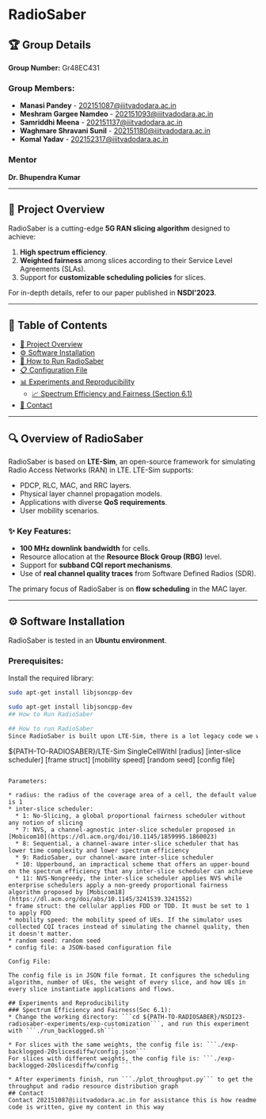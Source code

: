 # RadioSaber  
## 🏆 Group Details  
**Group Number:** Gr48EC431  

### Group Members:  
- **Manasi Pandey**  - 202151087@iiitvadodara.ac.in  
- **Meshram Gargee Namdeo**  - 202151093@iiitvadodara.ac.in  
- **Samriddhi Meena**  - 202151137@iiitvadodara.ac.in  
- **Waghmare Shravani Sunil** - 202151180@iiitvadodara.ac.in  
- **Komal Yadav** - 202152317@iiitvadodara.ac.in  

### Mentor  
**Dr. Bhupendra Kumar**  

---

## 📜 Project Overview  

RadioSaber is a cutting-edge **5G RAN slicing algorithm** designed to achieve:  
1. **High spectrum efficiency**.  
2. **Weighted fairness** among slices according to their Service Level Agreements (SLAs).  
3. Support for **customizable scheduling policies** for slices.  

For in-depth details, refer to our paper published in **NSDI'2023**.  

---

## 📂 Table of Contents  
- [📜 Project Overview](#-project-overview)  
- [⚙️ Software Installation](#%EF%B8%8F-software-installation)  
- [🚀 How to Run RadioSaber](#-how-to-run-radiosaber)  
- [📋 Configuration File](#-configuration-file)  
- [📊 Experiments and Reproducibility](#-experiments-and-reproducibility)  
  - [📈 Spectrum Efficiency and Fairness (Section 6.1)](#-spectrum-efficiency-and-fairness-section-61)  
- [📧 Contact](#-contact)  

---

## 🔍 Overview of RadioSaber  

RadioSaber is based on **LTE-Sim**, an open-source framework for simulating Radio Access Networks (RAN) in LTE. LTE-Sim supports:  

- PDCP, RLC, MAC, and RRC layers.  
- Physical layer channel propagation models.  
- Applications with diverse **QoS requirements**.  
- User mobility scenarios.  

### ✨ Key Features:  
- **100 MHz downlink bandwidth** for cells.  
- Resource allocation at the **Resource Block Group (RBG)** level.  
- Support for **subband CQI report mechanisms**.  
- Use of **real channel quality traces** from Software Defined Radios (SDR).  

The primary focus of RadioSaber is on **flow scheduling** in the MAC layer.  

---

## ⚙️ Software Installation  

RadioSaber is tested in an **Ubuntu environment**.  

### Prerequisites:  
Install the required library:  
```bash  
sudo apt-get install libjsoncpp-dev  

sudo apt-get install libjsoncpp-dev
## How to Run RadioSaber  

## How to run RadioSaber
Since RadioSaber is built upon LTE-Sim, there is a lot legacy code we won't use. After you've built RadioSaber, run the following command to start an experiment:

```
${PATH-TO-RADIOSABER}/LTE-Sim SingleCellWithI [radius] [inter-slice scheduler] [frame struct] [mobility speed] [random seed] [config file]
```

Parameters:

* radius: the radius of the coverage area of a cell, the default value is 1
* inter-slice scheduler:
  * 1: No-Slicing, a global proportional fairness scheduler without any notion of slicing
  * 7: NVS, a channel-agnostic inter-slice scheduler proposed in [Mobicom10](https://dl.acm.org/doi/10.1145/1859995.1860023)
  * 8: Sequential, a channel-aware inter-slice scheduler that has lower time complexity and lower spectrum efficiency
  * 9: RadioSaber, our channel-aware inter-slice scheduler
  * 10: Upperbound, an impractical scheme that offers an upper-bound on the spectrum efficiency that any inter-slice scheduler can achieve
  * 11: NVS-Nongreedy, the inter-slice scheduler applies NVS while enterprise schedulers apply a non-greedy proportional fairness algorithm proposed by [Mobicom18](https://dl.acm.org/doi/abs/10.1145/3241539.3241552)
* frame struct: the cellular applies FDD or TDD. It must be set to 1 to apply FDD
* mobility speed: the mobility speed of UEs. If the simulator uses collected CQI traces instead of simulating the channel quality, then it doesn't matter.
* random seed: random seed
* config file: a JSON-based configuration file

Config File:

The config file is in JSON file format. It configures the scheduling algorithm, number of UEs, the weight of every slice, and how UEs in every slice instantiate applications and flows.

## Experiments and Reproducibility
### Spectrum Efficiency and Fairness(Sec 6.1):
* Change the working directory: ```cd ${PATH-TO-RADIOSABER}/NSDI23-radiosaber-experiments/exp-customization```, and run this experiment with ```./run_backlogged.sh```

* For slices with the same weights, the config file is: ```./exp-backlogged-20slicesdiffw/config.json```
For slices with different weights, the config file is: ```./exp-backlogged-20slicesdiffw/config ```

* After experiments finish, run ```./plot_throughput.py``` to get the throughput and radio resource distribution graph
## Contact
Contact 202151087@iiitvadodara.ac.in for assistance this is how readme code is written, give my content in this way
